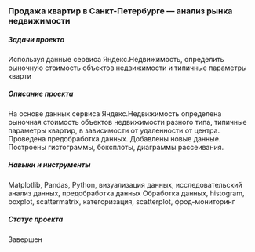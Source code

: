 ### Продажа квартир в Санкт-Петербурге — анализ рынка недвижимости
##### Задачи проекта
Используя данные сервиса Яндекс.Недвижимость, определить рыночную стоимость объектов недвижимости и типичные параметры кварти 

##### Описание проекта
На основе данных сервиса Яндекс.Недвижимость определена рыночная стоимость объектов недвижимости разного типа, типичные параметры квартир, в зависимости от удаленности от центра. Проведена предобработка данных. Добавлены новые данные. Построены гистограммы, боксплоты, диаграммы рассеивания.

##### Навыки и инструменты
Matplotlib, Pandas, Python, визуализация данных, исследовательский анализ данных, предобработка данных
Обработка данных, histogram, boxplot, scattermatrix, категоризация, scatterplot, фрод-мониторинг
##### Статус проекта
Завершен
